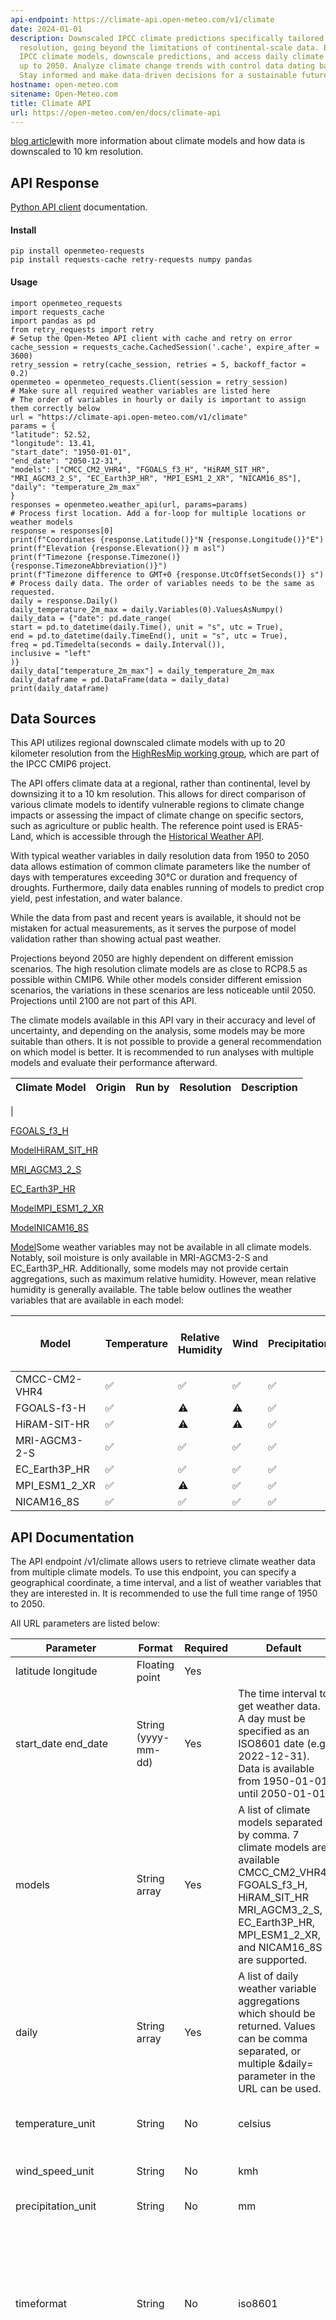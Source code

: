 ```yaml
---
api-endpoint: https://climate-api.open-meteo.com/v1/climate
date: 2024-01-01
description: Downscaled IPCC climate predictions specifically tailored to a 10 km
  resolution, going beyond the limitations of continental-scale data. Explore high-resolution
  IPCC climate models, downscale predictions, and access daily climate projections
  up to 2050. Analyze climate change trends with control data dating back to 1950.
  Stay informed and make data-driven decisions for a sustainable future.
hostname: open-meteo.com
sitename: Open-Meteo.com
title: Climate API
url: https://open-meteo.com/en/docs/climate-api
---
```


[blog article](https://openmeteo.substack.com/p/climate-change-api)with more information about climate models and how data is downscaled to 10 km resolution.

## API Response

[Python API client](https://pypi.org/project/openmeteo-requests/) documentation.

#### Install

```
pip install openmeteo-requests
pip install requests-cache retry-requests numpy pandas
```


#### Usage

```
import openmeteo_requests
import requests_cache
import pandas as pd
from retry_requests import retry
# Setup the Open-Meteo API client with cache and retry on error
cache_session = requests_cache.CachedSession('.cache', expire_after = 3600)
retry_session = retry(cache_session, retries = 5, backoff_factor = 0.2)
openmeteo = openmeteo_requests.Client(session = retry_session)
# Make sure all required weather variables are listed here
# The order of variables in hourly or daily is important to assign them correctly below
url = "https://climate-api.open-meteo.com/v1/climate"
params = {
"latitude": 52.52,
"longitude": 13.41,
"start_date": "1950-01-01",
"end_date": "2050-12-31",
"models": ["CMCC_CM2_VHR4", "FGOALS_f3_H", "HiRAM_SIT_HR", "MRI_AGCM3_2_S", "EC_Earth3P_HR", "MPI_ESM1_2_XR", "NICAM16_8S"],
"daily": "temperature_2m_max"
}
responses = openmeteo.weather_api(url, params=params)
# Process first location. Add a for-loop for multiple locations or weather models
response = responses[0]
print(f"Coordinates {response.Latitude()}°N {response.Longitude()}°E")
print(f"Elevation {response.Elevation()} m asl")
print(f"Timezone {response.Timezone()} {response.TimezoneAbbreviation()}")
print(f"Timezone difference to GMT+0 {response.UtcOffsetSeconds()} s")
# Process daily data. The order of variables needs to be the same as requested.
daily = response.Daily()
daily_temperature_2m_max = daily.Variables(0).ValuesAsNumpy()
daily_data = {"date": pd.date_range(
start = pd.to_datetime(daily.Time(), unit = "s", utc = True),
end = pd.to_datetime(daily.TimeEnd(), unit = "s", utc = True),
freq = pd.Timedelta(seconds = daily.Interval()),
inclusive = "left"
)}
daily_data["temperature_2m_max"] = daily_temperature_2m_max
daily_dataframe = pd.DataFrame(data = daily_data)
print(daily_dataframe)
```


## Data Sources

This API utilizes regional downscaled climate models with up to 20 kilometer resolution from
the [HighResMip working group](https://hrcm.ceda.ac.uk/research/cmip6-highresmip/), which are part of the IPCC CMIP6 project.

The API offers climate data at a regional, rather than continental, level by downsizing it to
a 10 km resolution. This allows for direct comparison of various climate models to identify
vulnerable regions to climate change impacts or assessing the impact of climate change on
specific sectors, such as agriculture or public health. The reference point used is ERA5-Land,
which is accessible through the [Historical Weather API](https://open-meteo.com/en/docs/historical-weather-api).

With typical weather variables in daily resolution data from 1950 to 2050 data allows estimation of common climate parameters like the number of days with temperatures exceeding 30°C or duration and frequency of droughts. Furthermore, daily data enables running of models to predict crop yield, pest infestation, and water balance.

While the data from past and recent years is available, it should not be mistaken for actual measurements, as it serves the purpose of model validation rather than showing actual past weather.

Projections beyond 2050 are highly dependent on different emission scenarios. The high resolution climate models are as close to RCP8.5 as possible within CMIP6. While other models consider different emission scenarios, the variations in these scenarios are less noticeable until 2050. Projections until 2100 are not part of this API.

The climate models available in this API vary in their accuracy and level of uncertainty, and depending on the analysis, some models may be more suitable than others. It is not possible to provide a general recommendation on which model is better. It is recommended to run analyses with multiple models and evaluate their performance afterward.

| Climate Model | Origin | Run by | Resolution | Description |
|---|---|---|---|---|
|

[FGOALS_f3_H](https://www.wdc-climate.de/ui/cmip6?input=CMIP6.HighResMIP.CAS.FGOALS-f3-H)

[Model](https://link.springer.com/content/pdf/10.1007/s00376-022-2030-5.pdf)[HiRAM_SIT_HR](https://www.wdc-climate.de/ui/cmip6?input=CMIP6.HighResMIP.AS-RCEC.HiRAM-SIT-HR)

[MRI_AGCM3_2_S](https://www.wdc-climate.de/ui/cmip6?input=CMIP6.HighResMIP.MRI.MRI-AGCM3-2-S.highresSST-present)

[EC_Earth3P_HR](https://www.wdc-climate.de/ui/cmip6?input=CMIP6.HighResMIP.EC-Earth-Consortium.EC-Earth3P-HR)

[Model](https://gmd.copernicus.org/articles/13/3507/2020/)[MPI_ESM1_2_XR](https://www.wdc-climate.de/ui/cmip6?input=CMIP6.HighResMIP.MPI-M.MPI-ESM1-2-XR)

[Model](https://gmd.copernicus.org/articles/12/3241/2019/)[NICAM16_8S](https://www.wdc-climate.de/ui/cmip6?input=CMIP6.HighResMIP.MIROC.NICAM16-8S)

[Model](https://gmd.copernicus.org/articles/14/795/2021/)Some weather variables may not be available in all climate models. Notably, soil moisture is only available in MRI-AGCM3-2-S and EC_Earth3P_HR. Additionally, some models may not provide certain aggregations, such as maximum relative humidity. However, mean relative humidity is generally available. The table below outlines the weather variables that are available in each model:

| Model | Temperature | Relative Humidity | Wind | Precipitation | Snowfall, Solar Radiation & Clouds | Soil moisture |
|---|---|---|---|---|---|---|
| CMCC-CM2-VHR4 | ✅ | ✅ | ✅ | ✅ | ❌ | ❌ |
| FGOALS-f3-H | ✅ | ⚠️ | ⚠️ | ✅ | ✅ | ❌ |
| HiRAM-SIT-HR | ✅ | ⚠️ | ⚠️ | ✅ | ✅ | ❌ |
| MRI-AGCM3-2-S | ✅ | ✅ | ✅ | ✅ | ✅ | ✅ |
| EC_Earth3P_HR | ✅ | ✅ | ✅ | ✅ | ✅ | ✅ |
| MPI_ESM1_2_XR | ✅ | ⚠️ | ✅ | ✅ | ✅ | ❌ |
| NICAM16_8S | ✅ | ✅ | ✅ | ✅ | ✅ | ❌ |

## API Documentation

The API endpoint /v1/climate allows users to retrieve climate weather data from multiple climate models. To use this endpoint, you can specify a geographical coordinate, a time interval, and a list of weather variables that they are interested in. It is recommended to use the full time range of 1950 to 2050.

All URL parameters are listed below:

| Parameter | Format | Required | Default | Description |
|---|---|---|---|---|
| latitude longitude | Floating point | Yes | ||
| start_date end_date | String (yyyy-mm-dd) | Yes | The time interval to get weather data. A day must be specified as an ISO8601 date (e.g. 2022-12-31). Data is available from 1950-01-01 until 2050-01-01. | |
| models | String array | Yes | A list of climate models separated by comma. 7 climate models are available CMCC_CM2_VHR4, FGOALS_f3_H, HiRAM_SIT_HR MRI_AGCM3_2_S, EC_Earth3P_HR, MPI_ESM1_2_XR, and NICAM16_8S are supported. | |
| daily | String array | Yes | A list of daily weather variable aggregations which should be returned. Values can be comma separated, or multiple &daily= parameter in the URL can be used. | |
| temperature_unit | String | No | celsius | If fahrenheit is set, all temperature values are converted to Fahrenheit. |
| wind_speed_unit | String | No | kmh | Other wind speed speed units: ms, mph and kn |
| precipitation_unit | String | No | mm | Other precipitation amount units: inch |
| timeformat | String | No | iso8601 | If format unixtime is selected, all time values are returned in UNIX epoch time in seconds. Please note that all time is then in GMT+0! For daily values with unix timestamp, please apply utc_offset_seconds again to get the correct date. |
| disable_bias_correction | Bool | No | false | Setting disable_bias_correction to true disables statistical downscaling and bias correction onto ERA5-Land. By default, all data is corrected using linear bias correction, and coefficients have been calculated for each month over a 50-year time series. The climate change signal is not affected by linear bias correction. |
| cell_selection | String | No | land | Set a preference how grid-cells are selected. The default land finds a
suitable grid-cell on land with
|

[pricing](https://open-meteo.com/en/pricing)for more information.Additional optional URL parameters may be added. For API stability, no required parameters will be added in the future!

### Daily Parameter Definition

The climate data in this API is presented as daily aggregations. Multiple weather variables can be retrieved at once. The parameter &daily= accepts the following values as comma separated list:

| Variable | Unit | Description |
|---|---|---|
| temperature_2m_max temperature_2m_min temperature_2m_mean | °C (°F) | Maximum, minimum and mean daily air temperature at 2 meters above ground. Additionally,
temperature is downscaled using a 90-meter digital elevation model. Climate models are
not perfect, and they have inherent uncertainties and biases that can affect the
accuracy of their temperature predictions. However, the temperature anomaly over a long
period of time is a good indicator the future Earth's climate. The following paper
analyses the
|

relative_humidity_2m_min

relative_humidity_2m_mean

[extreme precipitation](https://agupubs.onlinelibrary.wiley.com/doi/full/10.1029/2021EF002196)and[droughts in CMIP6 models](https://agupubs.onlinelibrary.wiley.com/doi/full/10.1029/2021EF002150).wind_speed_10m_max

### JSON Return Object

On success a JSON object will be returned. Please note: the resulting JSON might be multiple mega bytes in size.

` ````
"latitude": 52.52,
"longitude": 13.419,
"generationtime_ms": 2.2119,
"timezone": "Europe/Berlin",
"timezone_abbreviation": "CEST",
"daily": {
"time": ["2022-07-01", "2022-07-01", "2022-07-01", ...],
"temperature_2m_max": [13, 12.7, 12.7, 12.5, 12.5, 12.8, ...]
},
"daily_units": {
"temperature_2m": "°C"
},
```


| Parameter | Format | Description |
|---|---|---|
| latitude, longitude | Floating point | |
| generationtime_ms | Floating point | |
| utc_offset_seconds | Integer | Applied timezone offset from the &timezone= parameter. |
| timezone timezone_abbreviation | String | Timezone identifier (e.g. Europe/Berlin) and abbreviation (e.g. CEST) |
| daily | Object | |
| daily_units | Object | For each selected daily weather variable, the unit will be listed here. |

### Errors

```
"error": true,
"reason": "Cannot initialize WeatherVariable from invalid String value tempeture_2m for key hourly"
```


## Citation & Acknowledgement

CMIP6 model data is licensed under a Creative Commons Attribution 4.0 International License ([CC BY 4.0](https://creativecommons.org/licenses/)). Consult
[https://pcmdi.llnl.gov/CMIP6/TermsOfUse](https://pcmdi.llnl.gov/CMIP6/TermsOfUse) for terms
of use governing CMIP6 output, including citation requirements and proper acknowledgment. The data
producers and data providers make no warranty, either express or implied, including, but not limited
to, warranties of merchantability and fitness for a particular purpose. All liabilities arising from
the supply of the information (including any liability arising in negligence) are excluded to the fullest
extent permitted by law.

All users of Open-Meteo data must provide a clear attribution to the CMIP6 program as well as a reference to Open-Meteo.